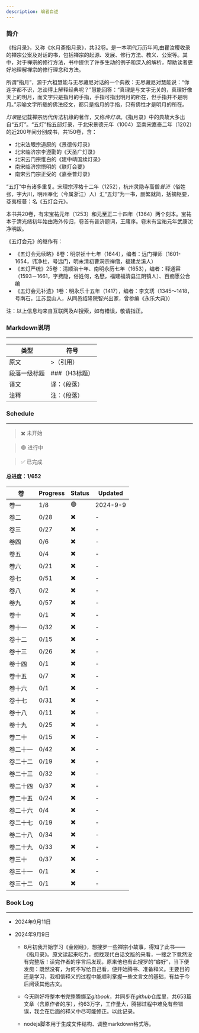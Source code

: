 ```yaml
---
description: 编者自述
---
```


### 简介

《指月录》，又称《水月斋指月录》，共32卷。是一本明代万历年间,由瞿汝稷收录的禅宗公案及对话的书，包括禅宗的起源、发展、修行方法、教义、公案等。其中，对于禅宗的修行方法，书中提供了许多生动的例子和深入的解析，帮助读者更好地理解禅宗的修行理念和方法。

所谓“指月”，源于六祖慧能与无尽藏尼对话的一个典故：无尽藏尼对慧能说：“你连字都不识，怎谈得上解释经典呢？”慧能回答：“真理是与文字无关的，真理好像天上的明月，而文字只是指月的手指，手指可指出明月的所在，但手指并不是明月。”示喻文字所载的佛法经文，都只是指月的手指，只有佛性才是明月的所在。

*灯录*是记载禅宗历代传法机缘的著作，又称*传灯录*。《指月录》中的典故大多出自“五灯”。“五灯”指五部灯录，于北宋景德元年（1004）至南宋嘉泰二年（1202）的近200年间分别成书，共150卷，含：
  - 北宋法眼宗道原的《景德传灯录》
  - 北宋临济宗李遵勖的《天圣广灯录》
  - 北宋云门宗惟白的《建中靖国续灯录》
  - 南宋临济宗悟明的《联灯会要》
  - 南宋云门宗正受的《嘉泰普灯录》

“五灯”中有诸多重复。宋理宗淳祐十二年（1252），杭州灵隐寺高僧*普济*（俗姓张，字大川，明州奉化（今属浙江）人）汇“五灯”为一书，删繁就简，括摘枢要，芟夷枝蔓：名《五灯会元》。

本书共20卷，有宋宝祐元年（1253）和元至正二十四年（1364）两个刻本。宝祐本于清光绪初年始由海外传归，卷首有普济题词，王庸序。卷末有宝祐元年武康沈净明跋。

《五灯会元》的继作有：
  - 《五灯会元续略》8卷：明崇祯十七年（1644），编者：远门禅师（1601-1654，讳净柱，号远门，明末清初曹洞宗禅僧，福建龙溪人）
  - 《五灯严统》25卷：清顺治十年、南明永历七年（1653），编者：释通容（1593－1661，字费隐，俗姓何，名懋，福建福清县江阴镇人）、百痴愿公合编
  - 《五灯会元补遗》1卷：明永乐十五年（1417），编者：李文琇（1345～1418，号南石，江苏昆山人，从同邑绍隆院智兴出家，曾参编《永乐大典》）

注：以上信息均来自互联网及AI搜索，如有错误，敬请指正。

### Markdown说明
---

|类型|符号|
|---|---|
|原文|>（引用）|
|段落一级标题|###（H3标题）|
|译文|译：（段落）|
|注释|注：（段落）|

### Schedule
---

> ✖️ 未开始

> 🟢 进行中

> ✅ 已完成


 #### 总进度：1/652

|卷|Progress|Status|Updated|
|---|---|---|---|
|卷一|1/8|🟢|2024-9-9|
|卷二|0/28|✖️|-|
|卷三|0/27|✖️|-|
|卷四|0/6|✖️|-|
|卷五|0/4|✖️|-|
|卷六|0/21|✖️|-|
|卷七|0/51|✖️|-|
|卷八|0/2|✖️|-|
|卷九|0/57|✖️|-|
|卷十|0/1|✖️|-|
|卷十一|0/32|✖️|-|
|卷十二|0/15|✖️|-|
|卷十三|0/26|✖️|-|
|卷十四|0/1|✖️|-|
|卷十五|0/7|✖️|-|
|卷十六|0/1|✖️|-|
|卷十七|0/31|✖️|-|
|卷十八|0/11|✖️|-|
|卷十九|0/25|✖️|-|
|卷二十|0/15|✖️|-|
|卷二十一|0/42|✖️|-|
|卷二十二|0/19|✖️|-|
|卷二十三|0/32|✖️|-|
|卷二十四|0/37|✖️|-|
|卷二十五|0/24|✖️|-|
|卷二十六|0/4|✖️|-|
|卷二十七|0/19|✖️|-|
|卷二十八|0/34|✖️|-|
|卷二十九|0/33|✖️|-|
|卷三十|0/37|✖️|-|
|卷三十一|0/1|✖️|-|
|卷三十二|0/1|✖️|-|


### Book Log
---

- 2024年9月11日

  

- 2024年9月9日

  - 8月初我开始学习《金刚经》，想搜罗一些禅宗小故事，得知了此书——《指月录》。原文读起来吃力，想找现代白话文版的来看，一搜之下竟然没有完整版！读完作者的序言后发现，原来他也有此搜罗的“癖好”，当下便发痴：既然没有，为何不写给自己看，便开始腾书、准备释义。主要目的还是学习，我相信释义的过程中能顺利掌握一些文言文的基础，有益于今后阅读其他古文。

  - 今天刚好将整本书完整腾挪至*gitbook*，并同步在*github*仓库里，共653篇文章（含原作者的序），约63万字，工作量大，腾挪过程中难免有些错误，我会在后面的释义中尽可能修正。以此记录。

  - nodejs脚本用于生成文件结构、调整markdown格式等。